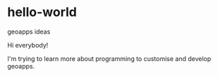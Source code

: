 # hello-world
geoapps ideas

Hi everybody!

I'm trying to learn more about programming to customise and develop geoapps.
